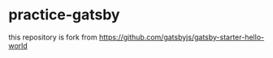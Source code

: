 # practice-gatsby
this repository is fork from https://github.com/gatsbyjs/gatsby-starter-hello-world
